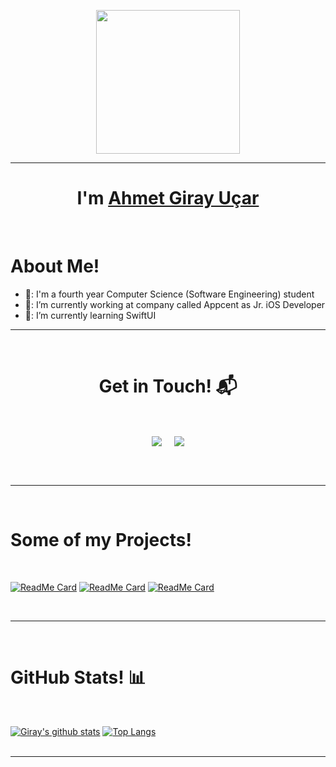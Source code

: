 <p align="center">
  <img src="https://miro.medium.com/max/2048/1*OohqW5DGh9CQS4hLY5FXzA.png" height="230"/>
</p>
<hr>
<h1 align="center">I'm <a href="https://github.com/ucargiray">Ahmet Giray Uçar<a></h1>
<Br>
<h1>About Me!</h1>

- 🏫: I'm a fourth year Computer Science (Software Engineering) student
- 🔭: I’m currently working at company called Appcent as Jr. iOS Developer
- 🌱: I’m currently learning SwiftUI

<hr>
<Br>
<h1 align="center">Get in Touch! 📬</h1>
<Br>
<p align="center">
<a href="https://https://www.linkedin.com/in/ucargiray/" target="_blank"><img align="center" src="https://img.shields.io/badge/Ahmet Giray Uçar-0077B5?style=for-the-badge&logo=linkedin&logoColor=white" /></a> &nbsp;&nbsp;&nbsp;  <a href="mailto:ucargiray@gmail.com" target="blank"><img align="center" src="https://img.shields.io/badge/ucargiray@gmail.com-D14836?style=for-the-badge&logo=gmail&logoColor=white" /></a>
</p>

<Br>
<Br>
<hr>

<Br>
<h1>Some of my Projects!</h1>
<Br>

[![ReadMe Card](https://github-readme-stats.vercel.app/api/pin/?username=ucargiray&repo=QR-Scan-w--ScanKit)](https://github.com/ucargiray/QR-Scan-w--ScanKit)
[![ReadMe Card](https://github-readme-stats.vercel.app/api/pin/?username=ucargiray&repo=Custom-Calendar)](https://github.com/ucargiray/Custom-Calendar)
[![ReadMe Card](https://github-readme-stats.vercel.app/api/pin/?username=ucargiray&repo=Weather-Reporter)](https://github.com/ucargiray/Weather-Reporter)
 
<Br>
<hr>
<Br>
<h1>GitHub Stats! 📊</h1>
<Br>

[![Giray's github stats](https://github-readme-stats.vercel.app/api?username=ucargiray&show_icons=true&theme=merko)](https://github.com/ucargiray/github-readme-stats) [![Top Langs](https://github-readme-stats.vercel.app/api/top-langs/?username=ucargiray&layout=compact)](https://github.com/ucargiray/github-readme-stats)
  <Br>
    <Br>
<hr>
